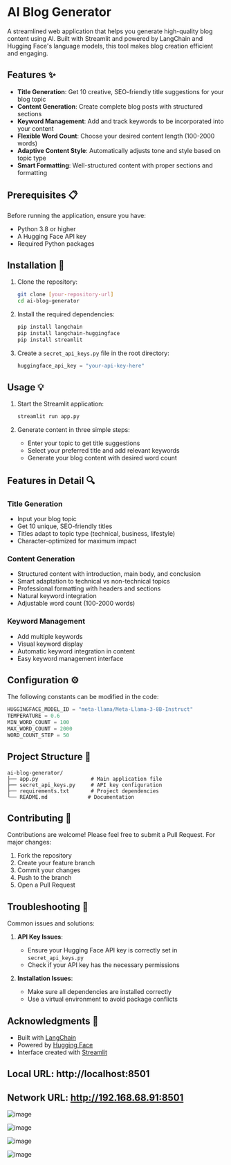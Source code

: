 # AI Blog Generator

A streamlined web application that helps you generate high-quality blog content using AI. Built with Streamlit and powered by LangChain and Hugging Face's language models, this tool makes blog creation efficient and engaging.

## Features ✨

- **Title Generation**: Get 10 creative, SEO-friendly title suggestions for your blog topic 
- **Content Generation**: Create complete blog posts with structured sections
- **Keyword Management**: Add and track keywords to be incorporated into your content
- **Flexible Word Count**: Choose your desired content length (100-2000 words)
- **Adaptive Content Style**: Automatically adjusts tone and style based on topic type
- **Smart Formatting**: Well-structured content with proper sections and formatting

## Prerequisites 📋

Before running the application, ensure you have:

- Python 3.8 or higher
- A Hugging Face API key
- Required Python packages

## Installation 🚀

1. Clone the repository:
   ```bash
   git clone [your-repository-url]
   cd ai-blog-generator
   ```

2. Install the required dependencies:
   ```bash
   pip install langchain
   pip install langchain-huggingface
   pip install streamlit
   ```

3. Create a `secret_api_keys.py` file in the root directory:
   ```python
   huggingface_api_key = "your-api-key-here"
   ```

## Usage 💡

1. Start the Streamlit application:
   ```bash
   streamlit run app.py
   ```

2. Generate content in three simple steps:
   - Enter your topic to get title suggestions
   - Select your preferred title and add relevant keywords
   - Generate your blog content with desired word count

## Features in Detail 🔍

### Title Generation
- Input your blog topic
- Get 10 unique, SEO-friendly titles
- Titles adapt to topic type (technical, business, lifestyle)
- Character-optimized for maximum impact

### Content Generation
- Structured content with introduction, main body, and conclusion
- Smart adaptation to technical vs non-technical topics
- Professional formatting with headers and sections
- Natural keyword integration
- Adjustable word count (100-2000 words)

### Keyword Management
- Add multiple keywords
- Visual keyword display
- Automatic keyword integration in content
- Easy keyword management interface

## Configuration ⚙️

The following constants can be modified in the code:
```python
HUGGINGFACE_MODEL_ID = "meta-llama/Meta-Llama-3-8B-Instruct"
TEMPERATURE = 0.6
MIN_WORD_COUNT = 100
MAX_WORD_COUNT = 2000
WORD_COUNT_STEP = 50
```

## Project Structure 📁

```
ai-blog-generator/
├── app.py                 # Main application file
├── secret_api_keys.py     # API key configuration
├── requirements.txt       # Project dependencies
└── README.md             # Documentation
```

## Contributing 🤝

Contributions are welcome! Please feel free to submit a Pull Request. For major changes:

1. Fork the repository
2. Create your feature branch
3. Commit your changes
4. Push to the branch
5. Open a Pull Request

## Troubleshooting 🔧

Common issues and solutions:

1. **API Key Issues**:
   - Ensure your Hugging Face API key is correctly set in `secret_api_keys.py`
   - Check if your API key has the necessary permissions

2. **Installation Issues**:
   - Make sure all dependencies are installed correctly
   - Use a virtual environment to avoid package conflicts

## Acknowledgments 🙏

- Built with [LangChain](https://github.com/hwchase17/langchain)
- Powered by [Hugging Face](https://huggingface.co/)
- Interface created with [Streamlit](https://streamlit.io/)

##  Local URL: http://localhost:8501
##  Network URL: http://192.168.68.91:8501



![image](https://github.com/user-attachments/assets/fcae30d9-3e7c-469a-9b26-be61417fa0e4)


![image](https://github.com/user-attachments/assets/2447811b-8e55-45c7-8ae1-fc42c8986eb9)


![image](https://github.com/user-attachments/assets/d93b5a88-38a5-4865-b74f-abea547b7f0d)


![image](https://github.com/user-attachments/assets/1d3935a3-5822-4801-bd67-196dcd68ec22)


